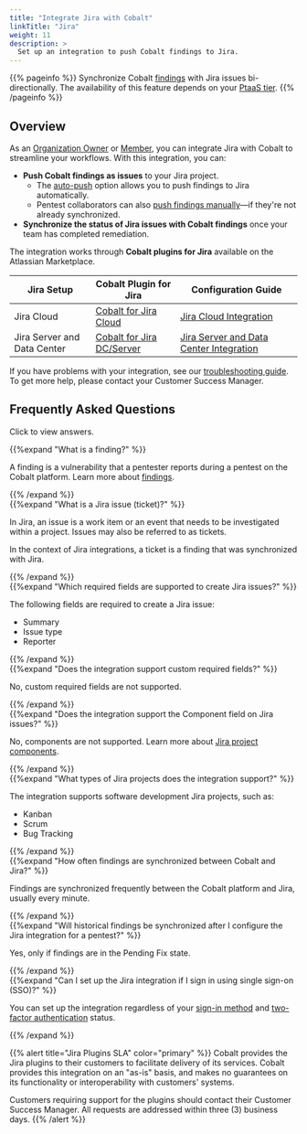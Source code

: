```yaml
---
title: "Integrate Jira with Cobalt"
linkTitle: "Jira"
weight: 11
description: >
  Set up an integration to push Cobalt findings to Jira.
---
```


{{% pageinfo %}}
Synchronize Cobalt [findings](/platform-deep-dive/pentests/findings/) with Jira issues bi-directionally. The availability of this feature depends on your [PtaaS tier](/platform-deep-dive/credits/ptaas-tiers/).
{{% /pageinfo %}}

## Overview

As an [Organization Owner](/platform-deep-dive/collaboration/user-roles/#organization-owner) or [Member](/platform-deep-dive/collaboration/user-roles/#organization-member), you can integrate Jira with Cobalt to streamline your workflows. With this integration, you can:

- **Push Cobalt findings as issues** to your Jira project.
  - The [auto-push](/integrations/jira/push-findings/#how-auto-push-works) option allows you to push findings to Jira automatically.
  - Pentest collaborators can also [push findings manually](/integrations/jira/push-findings/#push-findings-manually)—if they're not already synchronized.
- **Synchronize the status of Jira issues with Cobalt findings** once your team has completed remediation.

The integration works through **Cobalt plugins for Jira** available on the Atlassian Marketplace.

| Jira Setup | Cobalt Plugin for Jira | Configuration Guide |
|---|---|---|
| Jira Cloud | [Cobalt for Jira Cloud](https://marketplace.atlassian.com/apps/1222623/cobalt-for-jira-cloud) | [Jira Cloud Integration](/integrations/jira/jira-cloud/) |
| Jira Server and Data Center | [Cobalt for Jira DC/Server](https://marketplace.atlassian.com/apps/1224424/cobalt-for-jira-dc-server) | [Jira Server and Data Center Integration](/integrations/jira/jira-server-dc/) |

If you have problems with your integration, see our [troubleshooting guide](/integrations/jira/troubleshoot-jira-integration/). To get more help, please contact your Customer Success Manager.

## Frequently Asked Questions

Click <i style="font-size:x-large; color: #0047AB" class="fas fa-chevron-right"></i> to view answers.

{{%expand "What is a finding?" %}}
<br>

A finding is a vulnerability that a pentester reports during a pentest on the Cobalt platform. Learn more about [findings](/platform-deep-dive/pentests/findings/).

{{% /expand %}}
<br>
{{%expand "What is a Jira issue (ticket)?" %}}
<br>

In Jira, an issue is a work item or an event that needs to be investigated within a project. Issues may also be referred to as tickets.

In the context of Jira integrations, a ticket is a finding that was synchronized with Jira.

{{% /expand %}}
<br>
{{%expand "Which required fields are supported to create Jira issues?" %}}
<br>

The following fields are required to create a Jira issue:

- Summary
- Issue type
- Reporter

{{% /expand %}}
<br>
{{%expand "Does the integration support custom required fields?" %}}
<br>

No, custom required fields are not supported.

{{% /expand %}}
<br>
{{%expand "Does the integration support the Component field on Jira issues?" %}}
<br>

No, components are not supported. Learn more about [Jira project components](https://support.atlassian.com/jira-software-cloud/docs/organize-work-with-components/).

{{% /expand %}}
<br>
{{%expand "What types of Jira projects does the integration support?" %}}
<br>

The integration supports software development Jira projects, such as:

- Kanban
- Scrum
- Bug Tracking

{{% /expand %}}
<br>
{{%expand "How often findings are synchronized between Cobalt and Jira?" %}}
<br>

Findings are synchronized frequently between the Cobalt platform and Jira, usually every minute.

{{% /expand %}}
<br>
{{%expand "Will historical findings be synchronized after I configure the Jira integration for a pentest?" %}}
<br>

Yes, only if findings are in the Pending Fix state.

{{% /expand %}}
<br>
{{%expand "Can I set up the Jira integration if I sign in using single sign-on (SSO)?" %}}
<br>

You can set up the integration regardless of your [sign-in method](/getting-started/sign-in/#sign-in-methods) and [two-factor authentication](/platform-deep-dive/cobalt-account/account-settings/#two-factor-authentication) status.

{{% /expand %}}

{{% alert title="Jira Plugins SLA" color="primary" %}}
Cobalt provides the Jira plugins to their customers to facilitate delivery of its services. Cobalt provides this integration on an "as-is" basis, and makes no guarantees on its functionality or interoperability with customers' systems.

Customers requiring support for the plugins should contact their Customer Success Manager. All requests are addressed within three (3) business days.
{{% /alert %}}
